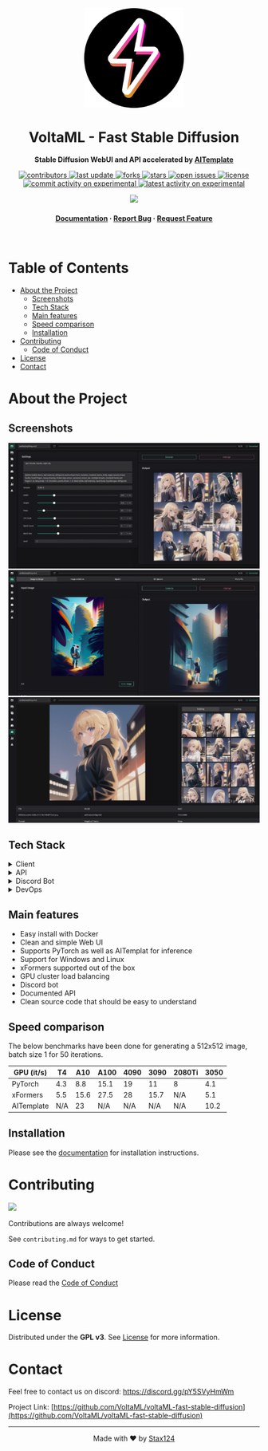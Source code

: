 <div align="center">

  <img src="static/volta-rounded.svg" alt="logo" width="200" height="auto" />
  <h1>VoltaML - Fast Stable Diffusion</h1>
  
  <p><b>
    Stable Diffusion WebUI and API accelerated by <a href="https://github.com/facebookincubator/AITemplate">AITemplate</a> 
  </b></p>
  
  
  <p>
    <a href="https://github.com/VoltaML/voltaML-fast-stable-diffusion/graphs/contributors">
      <img src="https://img.shields.io/github/contributors/VoltaML/voltaML-fast-stable-diffusion" alt="contributors" />
    </a>
    <a href="">
      <img src="https://img.shields.io/github/last-commit/VoltaML/voltaML-fast-stable-diffusion" alt="last update" />
    </a>
    <a href="https://github.com/VoltaML/voltaML-fast-stable-diffusion/network/members">
      <img src="https://img.shields.io/github/forks/VoltaML/voltaML-fast-stable-diffusion" alt="forks" />
    </a>
    <a href="https://github.com/VoltaML/voltaML-fast-stable-diffusion/stargazers">
      <img src="https://img.shields.io/github/stars/VoltaML/voltaML-fast-stable-diffusion" alt="stars" />
    </a>
    <a href="https://github.com/VoltaML/voltaML-fast-stable-diffusion/issues/">
      <img src="https://img.shields.io/github/issues/VoltaML/voltaML-fast-stable-diffusion" alt="open issues" />
    </a>
    <a href="https://github.com/VoltaML/voltaML-fast-stable-diffusion/blob/master/LICENSE">
      <img src="https://img.shields.io/github/license/VoltaML/voltaML-fast-stable-diffusion.svg" alt="license" />
    </a>
    <a href="https://github.com/voltaML/voltaML-fast-stable-diffusion/tree/experimental">
      <img src="https://img.shields.io/github/commit-activity/m/VoltaML/voltaML-fast-stable-diffusion/experimental?label=commit%20activity%20-%20experimental" alt="commit activity on experimental" />
    </a>
    <a href="https://github.com/voltaML/voltaML-fast-stable-diffusion/tree/experimental">
      <img src="https://img.shields.io/github/last-commit/VoltaMl/voltaML-fast-stable-diffusion/experimental?label=last%20commit%20-%20experimental" alt="latest activity on experimental" />
    </a>
  </p>
  <a href="https://discord.gg/pY5SVyHmWm"> <img src="https://dcbadge.vercel.app/api/server/pY5SVyHmWm" /> </a> 
    
  <h4>
      <a href="https://stax124.github.io/voltaML-fast-stable-diffusion/">Documentation</a>
    <span> · </span>
      <a href="https://github.com/VoltaML/voltaML-fast-stable-diffusion/issues/new/choose">Report Bug</a>
    <span> · </span>
      <a href="https://github.com/VoltaML/voltaML-fast-stable-diffusion/issues/new/choose">Request Feature</a>
  </h4>

</div>

<br />

<h1> Table of Contents</h1>

- [About the Project](#about-the-project)
  - [Screenshots](#screenshots)
  - [Tech Stack](#tech-stack)
  - [Main features](#main-features)
  - [Speed comparison](#speed-comparison)
  - [Installation](#installation)
- [Contributing](#contributing)
  - [Code of Conduct](#code-of-conduct)
- [License](#license)
- [Contact](#contact)

# About the Project

## Screenshots

<div align="center"> 
  <img src="docs/static/frontend/frontend-txt2img.webp" alt="screenshot" />
  <img src="docs/static/frontend/frontend-img2img.webp" alt="screenshot" />
  <img src="docs/static/frontend/frontend-browser.webp" alt="screenshot" />
</div>

## Tech Stack

<details>
  <summary>Client</summary>
  <ul>
    <li><a href="https://www.typescriptlang.org/">Typescript</a></li>
    <li><a href="https://vuejs.org/">Vue.js</a></li>
    <li><a href="https://www.naiveui.com/en-US/dark">NaiveUI</a></li>
    <li><a href="https://ionic.io/ionicons">Ionicons</a></li>
  </ul>
</details>

<details>
  <summary>API</summary>
  <ul>
    <li><a href="https://www.python.org/">Python</a></li>
    <li><a href="https://fastapi.tiangolo.com/">FastAPI</a></li>
    <li><a href="https://pytorch.org/">PyTorch</a></li>
    <li><a href="https://github.com/facebookincubator/AITemplate">AITemplate</a></li>
    <li><a href="https://github.com/facebookresearch/xformers">xFormers</a></li>
    <li><a href="https://websockets.readthedocs.io/en/stable/">WebSockets</a></li>
  </ul>
</details>

<details>
<summary>Discord Bot</summary>
  <ul>
    <li><a href="https://github.com/Rapptz/discord.py">Discord.py</a></li>
  </ul>
</details>

<details>
<summary>DevOps</summary>
  <ul>
    <li><a href="https://www.docker.com/">Docker</a></li>
    <li><a href="https://github.com/features/actions">GitHub Actions</a></li>
    <li><a href="https://pages.github.com/">GitHub Pages</a></li>
    <li><a href="https://vitepress.vuejs.org/">VitePress</a></li>
  </ul>
</details>

## Main features

- Easy install with Docker
- Clean and simple Web UI
- Supports PyTorch as well as AITemplat for inference
- Support for Windows and Linux
- xFormers supported out of the box
- GPU cluster load balancing
- Discord bot
- Documented API
- Clean source code that should be easy to understand

## Speed comparison

The below benchmarks have been done for generating a 512x512 image, batch size 1 for 50 iterations.

| GPU (it/s) | T4  | A10  | A100 | 4090 | 3090 | 2080Ti | 3050 |
| ---------- | --- | ---- | ---- | ---- | ---- | ------ | ---- |
| PyTorch    | 4.3 | 8.8  | 15.1 | 19   | 11   | 8      | 4.1  |
| xFormers   | 5.5 | 15.6 | 27.5 | 28   | 15.7 | N/A    | 5.1  |
| AITemplate | N/A | 23   | N/A  | N/A  | N/A  | N/A    | 10.2 |

## Installation

Please see the [documentation](https://voltaml.github.io/voltaML-fast-stable-diffusion/installation/docker.html) for installation instructions.

# Contributing

<a href="https://github.com/VoltaML/voltaML-fast-stable-diffusion/graphs/contributors">
  <img src="https://contrib.rocks/image?repo=VoltaML/voltaML-fast-stable-diffusion" />
</a>

Contributions are always welcome!

See `contributing.md` for ways to get started.

## Code of Conduct

Please read the [Code of Conduct](https://github.com/VoltaML/voltaML-fast-stable-diffusion/blob/master/CODE_OF_CONDUCT.md)

# License

Distributed under the <b>GPL v3</b>. See [License](https://github.com/VoltaML/voltaML-fast-stable-diffusion/blob/experimental/License) for more information.

# Contact

Feel free to contact us on discord: https://discord.gg/pY5SVyHmWm

Project Link: [https://github.com/VoltaML/voltaML-fast-stable-diffusion](https://github.com/VoltaML/voltaML-fast-stable-diffusion)

<hr>
<p align="center">
  Made with ❤️ by <a href="https://github.com/Stax124/">Stax124</a>
</p>
